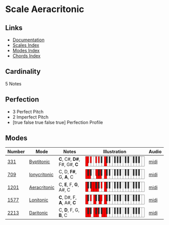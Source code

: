 # Scale Aeracritonic

## Links

- [Documentation](index.md)
- [Scales Index](Scales.md)
- [Modes Index](Modes.md)
- [Chords Index](Chords.md)

## Cardinality

5 Notes

## Perfection

- 3 Perfect Pitch
- 2 Imperfect Pitch
- [true false true false true] Perfection Profile

## Modes

| Number | Mode | Notes | Illustration | Audio |
|--------|------|-------|--------------|-------|
| [331](https://ianring.com/musictheory/scales/331) | [Byptitonic](ModeByptitonic.md) | **C**, C#, **D#**, F#, G#, **C** | ![CNaturalByptitonic](ModeCNaturalByptitonic.png) | [midi](https://github.com/edipermadi/music/blob/main/docs/ModeCNaturalByptitonic.mid?raw=true) | 
| [709](https://ianring.com/musictheory/scales/709) | [Ionycritonic](ModeIonycritonic.md) | C, D, **F#**, G, **A**, C | ![CNaturalIonycritonic](ModeCNaturalIonycritonic.png) | [midi](https://github.com/edipermadi/music/blob/main/docs/ModeCNaturalIonycritonic.mid?raw=true) | 
| [1201](https://ianring.com/musictheory/scales/1201) | [Aeracritonic](ModeAeracritonic.md) | C, **E**, F, **G**, A#, C | ![CNaturalAeracritonic](ModeCNaturalAeracritonic.png) | [midi](https://github.com/edipermadi/music/blob/main/docs/ModeCNaturalAeracritonic.mid?raw=true) | 
| [1577](https://ianring.com/musictheory/scales/1577) | [Lonitonic](ModeLonitonic.md) | **C**, D#, F, **A**, A#, **C** | ![CNaturalLonitonic](ModeCNaturalLonitonic.png) | [midi](https://github.com/edipermadi/music/blob/main/docs/ModeCNaturalLonitonic.mid?raw=true) | 
| [2213](https://ianring.com/musictheory/scales/2213) | [Daritonic](ModeDaritonic.md) | C, **D**, F, G, **B**, C | ![CNaturalDaritonic](ModeCNaturalDaritonic.png) | [midi](https://github.com/edipermadi/music/blob/main/docs/ModeCNaturalDaritonic.mid?raw=true) | 

